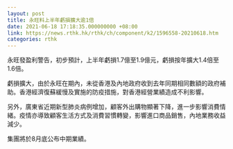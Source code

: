 ```yaml
---
layout: post
title: 永旺料上半年虧損擴大逾1倍
date: 2021-06-18 17:18:35.000000000 +08:00
link: https://news.rthk.hk/rthk/ch/component/k2/1596558-20210618.htm
categories: rthk
---
```


永旺發盈利警告，初步預計，上半年虧損1.7億至1.9億元，虧損按年擴大1.4倍至1.6倍。

虧損擴大，由於永旺在期內，未從香港及內地政府收到去年同期相同數額的政府補助。香港經濟復蘇緩慢及實施的防疫措施，對香港經營業績造成不利影響。

另外，廣東省近期新型肺炎病例增加，顧客外出購物顯著下降，進一步影響消費情緒。疫情亦導致顧客生活方式及消費習慣轉變，影響進口商品銷售，內地業務收益減少。

集團將於8月底公布中期業績。
